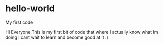 # hello-world
My first code

Hi Everyone This is my first bit of code that where I actually know what Im doing I cant wait to learn and become good at it :)
